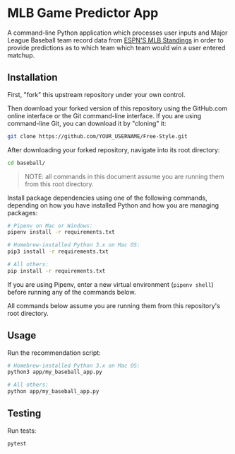 # MLB Game Predictor App

A command-line Python application which processes user inputs and Major League Baseball team record data from [ESPN'S MLB Standings](https://www.espn.com/mlb/standings) in order to provide predictions as to which team which team would win a user entered matchup.

## Installation

First, "fork" this upstream repository under your own control.

Then download your forked version of this repository using the GitHub.com online interface or the Git command-line interface. If you are using command-line Git, you can download it by "cloning" it:

```sh
git clone https://github.com/YOUR_USERNAME/Free-Style.git
```

After downloading your forked repository, navigate into its root directory:

```sh
cd baseball/
```

> NOTE: all commands in this document assume you are running them from this root directory.

Install package dependencies using one of the following commands, depending on how you have installed Python and how you are managing packages:

```sh
# Pipenv on Mac or Windows:
pipenv install -r requirements.txt

# Homebrew-installed Python 3.x on Mac OS:
pip3 install -r requirements.txt

# All others:
pip install -r requirements.txt
```

If you are using Pipenv, enter a new virtual environment (`pipenv shell`) before running any of the commands below.

All commands below assume you are running them from this repository's root directory.

## Usage

Run the recommendation script:

```sh
# Homebrew-installed Python 3.x on Mac OS:
python3 app/my_baseball_app.py

# All others:
python app/my_baseball_app.py
```

## Testing

Run tests:

```sh
pytest
```
